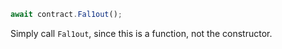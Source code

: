 ```javascript
await contract.Fal1out();
```

Simply call `Fal1out`, since this is a function, not the constructor.